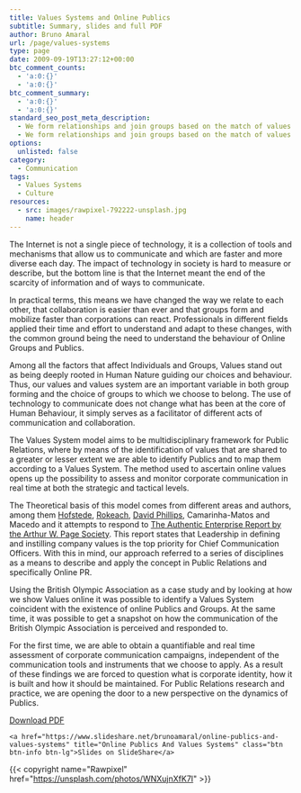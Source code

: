 ```yaml
---
title: Values Systems and Online Publics
subtitle: Summary, slides and full PDF
author: Bruno Amaral
url: /page/values-systems
type: page
date: 2009-09-19T13:27:12+00:00
btc_comment_counts:
  - 'a:0:{}'
  - 'a:0:{}'
btc_comment_summary:
  - 'a:0:{}'
  - 'a:0:{}'
standard_seo_post_meta_description:
  - We form relationships and join groups based on the match of values systems, they are also a tool for Communication and social media research
  - We form relationships and join groups based on the match of values systems, they are also a tool for Communication and social media research
options:
  unlisted: false
category:
  - Communication 
tags:
  - Values Systems
  - Culture
resources:
  - src: images/rawpixel-792222-unsplash.jpg
    name: header
---
```


The Internet is not a single piece of technology, it is a collection of tools and mechanisms that allow us to communicate and which are faster and more diverse each day. The impact of technology in society is hard to measure or describe, but the bottom line is that the Internet meant the end of the scarcity of information and of ways to communicate.

In practical terms, this means we have changed the way we relate to each other, that collaboration is easier than ever and that groups form and mobilize faster than corporations can react. Professionals in different fields applied their time and effort to understand and adapt to these changes, with the common ground being the need to understand the behaviour of Online Groups and Publics.

Among all the factors that affect Individuals and Groups, Values stand out as being deeply rooted in Human Nature guiding our choices and behaviour. Thus, our values and values system are an important variable in both group forming and the choice of groups to which we choose to belong. The use of technology to communicate does not change what has been at the core of Human Behaviour, it simply serves as a facilitator of different acts of communication and collaboration.

The Values System model aims to be multidisciplinary framework for Public Relations, where by means of the identification of values that are shared to a greater or lesser extent we are able to identify Publics and to map them according to a Values System. The method used to ascertain online values opens up the possibility to assess and monitor corporate communication in real time at both the strategic and tactical levels.

The Theoretical basis of this model comes from different areas and authors, among them <a id="aptureLink_bSfii5fl1k" href="https://en.wikipedia.org/wiki/Geert%20Hofstede">Hofstede</a>, <a id="aptureLink_zpLSZjENYR" href="https://en.wikipedia.org/wiki/Milton%20Rokeach">Rokeach</a>, <a href="https://leverwealth.blogspot.com">David Phillips</a>, Camarinha-Matos and Macedo and it attempts to respond to <a href="https://www.awpagesociety.com/site/resources/white_papers/">The Authentic Enterprise Report by the Arthur W. Page Society</a>. This report states that Leadership in defining and instilling company values is the top priority for Chief Communication Officers. With this in mind, our approach referred to a series of disciplines as a means to describe and apply the concept in Public Relations and specifically Online PR.

Using the British Olympic Association as a case study and by looking at how we show Values online it was possible to identify a Values System coincident with the existence of online Publics and Groups. At the same time, it was possible to get a snapshot on how the communication of the British Olympic Association is perceived and responded to.

For the first time, we are able to obtain a quantifiable and real time assessment of corporate communication campaigns, independent of the communication tools and instruments that we choose to apply. As a result of these findings we are forced to question what is corporate identity, how it is built and how it should be maintained. For Public Relations research and practice, we are opening the door to a new perspective on the dynamics of Publics.

<div class="text-center">
    <a href="brunoamaral-publics-and-values-systems.pdf" class="btn btn-lg btn-primary">Download PDF</a>

    <a href="https://www.slideshare.net/brunoamaral/online-publics-and-values-systems" title="Online Publics And Values Systems" class="btn btn-info btn-lg">Slides on SlideShare</a>
</div>



{{< copyright name="Rawpixel" href="https://unsplash.com/photos/WNXujnXfK7I" >}}
